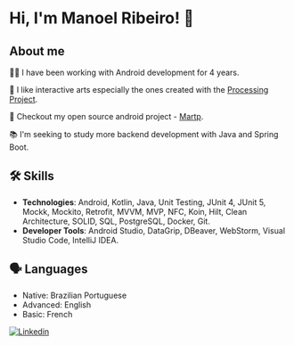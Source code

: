 
# Hi, I'm Manoel Ribeiro! 👋


## About me
👩‍💻 I have been working with Android development for 4 years.

🎨 I like interactive arts especially the ones created with the [Processing Project](https://processing.org/).

🤝 Checkout my open source android project - [Martp](https://github.com/manoellribeiro/map-arts).

📚 I'm seeking to study more backend development with Java and Spring Boot.

## 🛠 Skills
- **Technologies**: Android, Kotlin, Java, Unit Testing, JUnit 4, JUnit 5, Mockk, Mockito, Retrofit, MVVM, MVP, NFC,
Koin, Hilt, Clean Architecture, SOLID, SQL, PostgreSQL, Docker, Git.
- **Developer Tools**: Android Studio, DataGrip, DBeaver, WebStorm, Visual Studio Code, IntelliJ IDEA.

## 🗣️ Languages
 - Native: Brazilian Portuguese
 - Advanced: English
 - Basic: French


[![Linkedin](https://img.shields.io/badge/-manoellribeiro-blue?style=flat-square&logo=Linkedin&logoColor=white&link=https://www.linkedin.com/in/manoellribeiro/)](https://www.linkedin.com/in/manoellribeiro/)
